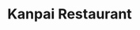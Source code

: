 ---
layout: info
type: Standard
title: Kanpai Restaurant
section: japanese
logo: placeholder
ratings: $$$
phone: "26687"
email:
address:
description: Huge menu, clean fresh flavor Sushi box, soft shell crab Sushi, tempura prawns and dumplings all fabulous. Located at Wharf Road.
---